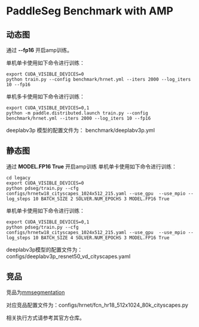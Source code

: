 # PaddleSeg Benchmark with AMP

## 动态图

通过 **--fp16** 开启amp训练。

单机单卡使用如下命令进行训练：
```
export CUDA_VISIBLE_DEVICES=0
python train.py --config benchmark/hrnet.yml --iters 2000 --log_iters 10 --fp16
```

单机多卡使用如下命令进行训练：
```
export CUDA_VISIBLE_DEVICES=0,1
python -m paddle.distributed.launch train.py --config benchmark/hrnet.yml --iters 2000 --log_iters 10 --fp16
```

deeplabv3p 模型的配置文件为：
benchmark/deeplabv3p.yml

## 静态图

通过 **MODEL.FP16 True** 开启amp训练
单机单卡使用如下命令进行训练：
```
cd legacy
export CUDA_VISIBLE_DEVICES=0
python pdseg/train.py --cfg configs/hrnetw18_cityscapes_1024x512_215.yaml --use_gpu  --use_mpio --log_steps 10 BATCH_SIZE 2 SOLVER.NUM_EPOCHS 3 MODEL.FP16 True
```

单机单卡使用如下命令进行训练：
```
export CUDA_VISIBLE_DEVICES=0,1
python pdseg/train.py --cfg configs/hrnetw18_cityscapes_1024x512_215.yaml --use_gpu  --use_mpio --log_steps 10 BATCH_SIZE 4 SOLVER.NUM_EPOCHS 3 MODEL.FP16 True
```

deeplabv3p模型的配置文件为：
configs/deeplabv3p_resnet50_vd_cityscapes.yaml

## 竞品
竞品为[mmsegmentation](https://github.com/open-mmlab/mmsegmentation)

对应竞品配置文件为：configs/hrnet/fcn_hr18_512x1024_80k_cityscapes.py

相关执行方式请参考其官方仓库。

